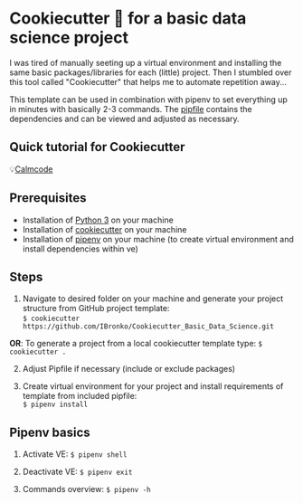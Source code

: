 # Cookiecutter 🍪 for a basic data science project

I was tired of manually seeting up a virtual environment and installing the same basic packages/libraries for each (little) project.
Then I stumbled over this tool called "Cookiecutter" that helps me to automate repetition away...

This template can be used in combination with pipenv to set everything up in minutes with basically 2-3 commands.
The [pipfile](https://github.com/IBronko/Cookiecutter_Basic_Data_Science/blob/3a6f38ce671009175e7ac73a04905a863c5b8e99/%7B%7Bcookiecutter.project_slug%7D%7D/Pipfile) contains the dependencies and can be viewed and adjusted as necessary.

## Quick tutorial for Cookiecutter

💡[Calmcode](https://calmcode.io/cookiecutter/the-problem.html)

## Prerequisites

- Installation of [Python 3](https://www.python.org) on your machine  
- Installation of [cookiecutter](https://cookiecutter.readthedocs.io/en/2.0.2/installation.html) on your machine
- Installation of [pipenv](https://docs.pipenv.org) on your machine (to create virtual environment and install dependencies within ve)

## Steps

1. Navigate to desired folder on your machine and generate your project structure from GitHub project template:<br> 
`$ cookiecutter https://github.com/IBronko/Cookiecutter_Basic_Data_Science.git`

  __OR__: To generate a project from a local cookiecutter template type: `$ cookiecutter .`

2. Adjust Pipfile if necessary (include or exclude packages)

3. Create virtual environment for your project and install requirements of template from included pipfile:<br>
`$ pipenv install`

## Pipenv basics

1. Activate VE: `$ pipenv shell`

2. Deactivate VE: `$ pipenv exit`

3. Commands overview: `$ pipenv -h`


